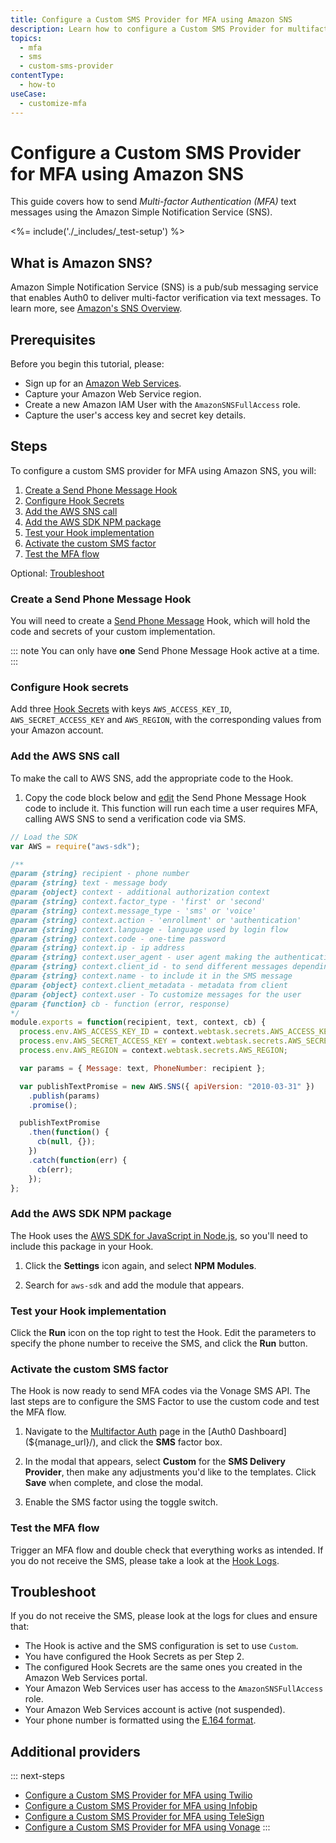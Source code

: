 ```yaml
---
title: Configure a Custom SMS Provider for MFA using Amazon SNS
description: Learn how to configure a Custom SMS Provider for multifactor authentication (MFA) using Amazon SNS.
topics:
  - mfa
  - sms
  - custom-sms-provider
contentType:
  - how-to
useCase:
  - customize-mfa
---
```

# Configure a Custom SMS Provider for MFA using Amazon SNS

This guide covers how to send <dfn data-key="multifactor-authentication">Multi-factor Authentication (MFA)</dfn> text messages using the Amazon Simple Notification Service (SNS).

<%= include('./_includes/_test-setup') %>

## What is Amazon SNS?

Amazon Simple Notification Service (SNS) is a pub/sub messaging service that enables Auth0 to deliver multi-factor verification via text messages. To learn more, see [Amazon's SNS Overview](https://aws.amazon.com/sns).

## Prerequisites

Before you begin this tutorial, please:

* Sign up for an [Amazon Web Services](https://portal.aws.amazon.com/billing/signup#/start).
* Capture your Amazon Web Service region.
* Create a new Amazon IAM User with the `AmazonSNSFullAccess` role.
* Capture the user's access key and secret key details.

## Steps

To configure a custom SMS provider for MFA using Amazon SNS, you will:

1. [Create a Send Phone Message Hook](#create-a-send-phone-message-hook)
2. [Configure Hook Secrets](#configure-hook-secrets)
3. [Add the AWS SNS call](#add-the-aws-sns-call)
4. [Add the AWS SDK NPM package](#add-the-aws-sdk-npm-package)
5. [Test your Hook implementation](#test-your-hook-implementation)
6. [Activate the custom SMS factor](#activate-the-custom-sms-factor)
7. [Test the MFA flow](#test-the-mfa-flow)

Optional: [Troubleshoot](#troubleshoot)

### Create a Send Phone Message Hook

You will need to create a [Send Phone Message](/hooks/extensibility-points/send-phone-message) Hook, which will hold the code and secrets of your custom implementation.

::: note
You can only have **one** Send Phone Message Hook active at a time.
:::

### Configure Hook secrets

Add three [Hook Secrets](/hooks/secrets/create) with keys `AWS_ACCESS_KEY_ID`, `AWS_SECRET_ACCESS_KEY` and `AWS_REGION`, with the corresponding values from your Amazon account.

### Add the AWS SNS call

To make the call to AWS SNS, add the appropriate code to the Hook.

1. Copy the code block below and [edit](/hooks/update) the Send Phone Message Hook code to include it. This function will run each time a user requires MFA, calling AWS SNS to send a verification code via SMS.

```js
// Load the SDK
var AWS = require("aws-sdk");

/**
@param {string} recipient - phone number
@param {string} text - message body
@param {object} context - additional authorization context
@param {string} context.factor_type - 'first' or 'second'
@param {string} context.message_type - 'sms' or 'voice'
@param {string} context.action - 'enrollment' or 'authentication'
@param {string} context.language - language used by login flow
@param {string} context.code - one-time password
@param {string} context.ip - ip address
@param {string} context.user_agent - user agent making the authentication request
@param {string} context.client_id - to send different messages depending on the client id
@param {string} context.name - to include it in the SMS message
@param {object} context.client_metadata - metadata from client
@param {object} context.user - To customize messages for the user
@param {function} cb - function (error, response)
*/
module.exports = function(recipient, text, context, cb) {
  process.env.AWS_ACCESS_KEY_ID = context.webtask.secrets.AWS_ACCESS_KEY_ID;
  process.env.AWS_SECRET_ACCESS_KEY = context.webtask.secrets.AWS_SECRET_ACCESS_KEY;
  process.env.AWS_REGION = context.webtask.secrets.AWS_REGION;

  var params = { Message: text, PhoneNumber: recipient };

  var publishTextPromise = new AWS.SNS({ apiVersion: "2010-03-31" })
    .publish(params)
    .promise();

  publishTextPromise
    .then(function() {
      cb(null, {});
    })
    .catch(function(err) {
      cb(err);
    });
};
```

### Add the AWS SDK NPM package

The Hook uses the [AWS SDK for JavaScript in Node.js](https://aws.amazon.com/sdk-for-node-js/), so you'll need to include this package in your Hook.

1. Click the **Settings** icon again, and select **NPM Modules**. 

2. Search for `aws-sdk` and add the module that appears.

### Test your Hook implementation

Click the **Run** icon on the top right to test the Hook. Edit the parameters to specify the phone number to receive the SMS, and click the **Run** button.

### Activate the custom SMS factor

The Hook is now ready to send MFA codes via the Vonage SMS API. The last steps are to configure the SMS Factor to use the custom code and test the MFA flow.

1. Navigate to the [Multifactor Auth](${manage_url}/#/mfa) page in the [Auth0 Dashboard](${manage_url}/), and click the **SMS** factor box.

2. In the modal that appears, select **Custom** for the **SMS Delivery Provider**, then make any adjustments you'd like to the templates. Click **Save** when complete, and close the modal.

3. Enable the SMS factor using the toggle switch.

### Test the MFA flow

Trigger an MFA flow and double check that everything works as intended. If you do not receive the SMS, please take a look at the [Hook Logs](/hooks/view-logs).

## Troubleshoot

If you do not receive the SMS, please look at the logs for clues and ensure that:

- The Hook is active and the SMS configuration is set to use `Custom`.
- You have configured the Hook Secrets as per Step 2.
- The configured Hook Secrets are the same ones you created in the Amazon Web Services portal.
- Your Amazon Web Services user has access to the `AmazonSNSFullAccess` role.
- Your Amazon Web Services account is active (not suspended).
- Your phone number is formatted using the [E.164 format](https://en.wikipedia.org/wiki/E.164).

## Additional providers

::: next-steps
* [Configure a Custom SMS Provider for MFA using Twilio](/multifactor-authentication/send-phone-message-hook-twilio)
* [Configure a Custom SMS Provider for MFA using Infobip](/multifactor-authentication/send-phone-message-hook-infobip)
* [Configure a Custom SMS Provider for MFA using TeleSign](/multifactor-authentication/send-phone-message-hook-telesign)
* [Configure a Custom SMS Provider for MFA using Vonage](/multifactor-authentication/send-phone-message-hook-vonage)
:::
